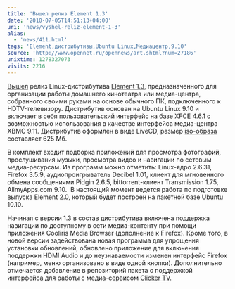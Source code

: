 ```yaml
---
title: 'Вышел релиз Element 1.3'
date: '2010-07-05T14:51:13+04:00'
uri: 'news/vyshel-reliz-element-1-3'
alias: 
  - 'news/411.html'
tags: 'Element,дистрибутивы,Ubuntu Linux,Медиацентр,9.10'
source: 'http://www.opennet.ru/opennews/art.shtml?num=27186'
unixtime: 1278327073
visits: 2216
---
```

[Вышел](http://elementmypc.com/blog/?p=146) релиз Linux-дистрибутива [Element 1.3](http://elementmypc.com/), предназначенного для организации работы домашнего кинотеатра или медиа-центра, собранного своими руками на основе обычного ПК, подключенного к HDTV-телевизору. Дистрибутив основан на Ubuntu Linux 9.10 и включает в себя пользовательский интерфейс на базе XFCE 4.6.1 с возможностью использования в качестве интерфейса медиа-центра XBMC 9.11. Дистрибутив оформлен в виде LiveCD, размер [iso-образа](http://www.elementmypc.com/builds/element-1.3.0-release.iso) составляет 625 Мб.

В комплект входит подборка приложений для просмотра фотографий, прослушивания музыки, просмотра видео и навигации по сетевым медиа-ресурсам. Из программ можно отметить: Linux-ядро 2.6.31, Firefox 3.5.9, аудиопроигрыватель Decibel 1.01, клиент для мгновенного обмена сообщениями Pidgin 2.6.5, bittorrent-клиент Transmission 1.75, AllmyApps.com 9.10.  В настоящий момент ведется работа по подготовке выпуска Element 2.0, который будет построен на пакетной базе Ubuntu 10.10.

Начиная с версии 1.3 в состав дистрибутива включена поддержка навигации по доступному в сети медиа-контенту при помощи приложения Cooliris Media Browser (дополнение к Firefox). Кроме того, в новой версии задействована новая программа для упрощения установки обновлений, обновлено приложение для включения поддержки HDMI Audio и до неузнаваемости изменен интерфейс Firefox (например, меню организовано в виде одной кнопки). Дополнительно отмечается добавление в репозиторий пакета с поддержкой интерфейса для работы с медиа-сервисом [Clicker TV](http://www.clicker.com/tv).
